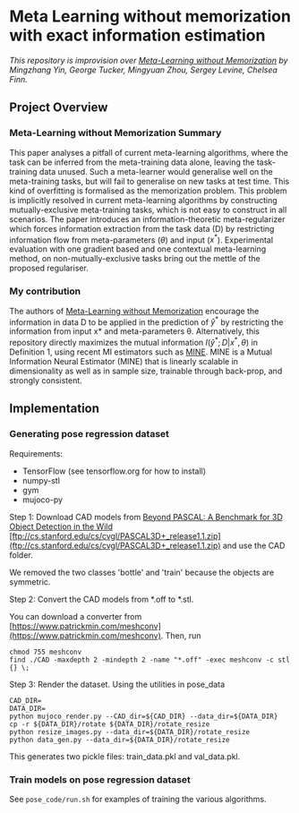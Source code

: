 # Meta Learning without memorization with exact information estimation
*This repository is improvision over [Meta-Learning without Memorization](https://openreview.net/pdf?id=BklEFpEYwS) by Mingzhang Yin, George Tucker, Mingyuan Zhou, Sergey Levine, Chelsea Finn.*

## Project Overview
### Meta-Learning without Memorization Summary
This paper analyses a pitfall of current meta-learning algorithms, where the task can be inferred from the meta-training data alone, leaving the task-training data unused. Such a meta-learner would generalise well on the meta-training tasks, but will fail to generalise on new tasks at test time. This kind of overfitting is formalised as the memorization problem. This problem is implicitly resolved in current meta-learning algorithms by constructing mutually-exclusive meta-training tasks, which is not easy to construct in all scenarios. The paper introduces an information-theoretic meta-regularizer which forces information extraction from the task data (D) by restricting information flow from meta-parameters ($\theta$) and input ($x^{*}$). Experimental evaluation with one gradient based and one contextual meta-learning method, on non-mutually-exclusive tasks bring out the mettle of the proposed regulariser. 

### My contribution
The authors of [Meta-Learning without Memorization](https://openreview.net/pdf?id=BklEFpEYwS) encourage the information in data D to be applied in the prediction of $\hat{y}^{*}$ by restricting the information from input x* and meta-parameters θ. Alternatively, this repository directly maximizes the mutual information $I(\hat{y}^*; D | x^*, \theta)$ in Definition 1, using recent MI estimators such as [MINE](https://arxiv.org/abs/1801.04062). MINE is a Mutual Information Neural Estimator (MINE) that is linearly scalable in dimensionality as well as in sample size, trainable through back-prop, and strongly consistent.

## Implementation
### Generating pose regression dataset
Requirements:
* TensorFlow (see tensorflow.org for how to install)
* numpy-stl
* gym
* mujoco-py

Step 1: Download CAD models from [Beyond PASCAL: A Benchmark for 3D Object Detection in the Wild](http://cvgl.stanford.edu/projects/pascal3d.html) [ftp://cs.stanford.edu/cs/cvgl/PASCAL3D+_release1.1.zip](ftp://cs.stanford.edu/cs/cvgl/PASCAL3D+_release1.1.zip) and use the CAD folder.

We removed the two classes 'bottle' and 'train' because the objects are symmetric.

Step 2: Convert the CAD models from \*.off to \*.stl.

You can download a converter from [https://www.patrickmin.com/meshconv](https://www.patrickmin.com/meshconv). Then, run

```
chmod 755 meshconv
find ./CAD -maxdepth 2 -mindepth 2 -name "*.off" -exec meshconv -c stl {} \;
```

Step 3: Render the dataset. Using the utilities in pose_data
```
CAD_DIR=
DATA_DIR=
python mujoco_render.py --CAD_dir=${CAD_DIR} --data_dir=${DATA_DIR}
cp -r ${DATA_DIR}/rotate ${DATA_DIR}/rotate_resize
python resize_images.py --data_dir=${DATA_DIR}/rotate_resize
python data_gen.py --data_dir=${DATA_DIR}/rotate_resize
```
This generates two pickle files: train_data.pkl and val_data.pkl.

### Train models on pose regression dataset
See `pose_code/run.sh` for examples of training the various algorithms.
